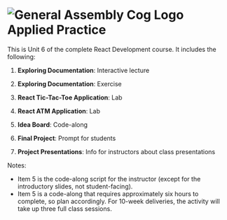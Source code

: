 # ![General Assembly Cog Logo](https://ga-dash.s3.amazonaws.com/production/assets/logo-9f88ae6c9c3871690e33280fcf557f33.png)  Applied Practice

This is Unit 6 of the complete React Development course. It includes the following:

1) **Exploring Documentation**: Interactive lecture

2) **Exploring Documentation**: Exercise 

3) **React Tic-Tac-Toe Application**: Lab

4) **React ATM Application**: Lab

5) **Idea Board**: Code-along

6) **Final Project**: Prompt for students

7) **Project Presentations**: Info for instructors about class presentations

Notes: 
- Item 5 is the code-along script for the instructor (except for the introductory slides, not student-facing).
- Item 5 is a code-along that requires approximately six hours to complete, so plan accordingly. For 10-week deliveries, the activity will take up three full class sessions.

